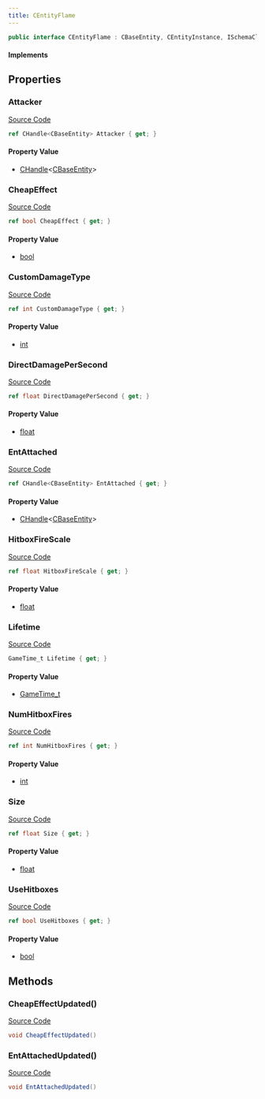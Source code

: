 ```yaml
---
title: CEntityFlame
---
```


```csharp
public interface CEntityFlame : CBaseEntity, CEntityInstance, ISchemaClass<CEntityInstance>, ISchemaClass<CBaseEntity>, ISchemaClass<CEntityFlame>, ISchemaField, ISchemaClass, INativeHandle
```

#### Implements

## Properties

### Attacker

[Source Code](https://github.com/swiftly-solution/swiftlys2/blob/main/managed/src/SwiftlyS2.Generated/Schemas/Interfaces/CEntityFlame.cs#L31)

```csharp
ref CHandle<CBaseEntity> Attacker { get; }
```

#### Property Value

- [CHandle](/docs/api/shared/natives/chandle-1)<[CBaseEntity](/docs/api/shared/schemadefinitions/cbaseentity)>

### CheapEffect

[Source Code](https://github.com/swiftly-solution/swiftlys2/blob/main/managed/src/SwiftlyS2.Generated/Schemas/Interfaces/CEntityFlame.cs#L19)

```csharp
ref bool CheapEffect { get; }
```

#### Property Value

- [bool](https://learn.microsoft.com/dotnet/api/system.boolean)

### CustomDamageType

[Source Code](https://github.com/swiftly-solution/swiftlys2/blob/main/managed/src/SwiftlyS2.Generated/Schemas/Interfaces/CEntityFlame.cs#L35)

```csharp
ref int CustomDamageType { get; }
```

#### Property Value

- [int](https://learn.microsoft.com/dotnet/api/system.int32)

### DirectDamagePerSecond

[Source Code](https://github.com/swiftly-solution/swiftlys2/blob/main/managed/src/SwiftlyS2.Generated/Schemas/Interfaces/CEntityFlame.cs#L33)

```csharp
ref float DirectDamagePerSecond { get; }
```

#### Property Value

- [float](https://learn.microsoft.com/dotnet/api/system.single)

### EntAttached

[Source Code](https://github.com/swiftly-solution/swiftlys2/blob/main/managed/src/SwiftlyS2.Generated/Schemas/Interfaces/CEntityFlame.cs#L17)

```csharp
ref CHandle<CBaseEntity> EntAttached { get; }
```

#### Property Value

- [CHandle](/docs/api/shared/natives/chandle-1)<[CBaseEntity](/docs/api/shared/schemadefinitions/cbaseentity)>

### HitboxFireScale

[Source Code](https://github.com/swiftly-solution/swiftlys2/blob/main/managed/src/SwiftlyS2.Generated/Schemas/Interfaces/CEntityFlame.cs#L27)

```csharp
ref float HitboxFireScale { get; }
```

#### Property Value

- [float](https://learn.microsoft.com/dotnet/api/system.single)

### Lifetime

[Source Code](https://github.com/swiftly-solution/swiftlys2/blob/main/managed/src/SwiftlyS2.Generated/Schemas/Interfaces/CEntityFlame.cs#L29)

```csharp
GameTime_t Lifetime { get; }
```

#### Property Value

- [GameTime_t](/docs/api/shared/schemadefinitions/gametime_t)

### NumHitboxFires

[Source Code](https://github.com/swiftly-solution/swiftlys2/blob/main/managed/src/SwiftlyS2.Generated/Schemas/Interfaces/CEntityFlame.cs#L25)

```csharp
ref int NumHitboxFires { get; }
```

#### Property Value

- [int](https://learn.microsoft.com/dotnet/api/system.int32)

### Size

[Source Code](https://github.com/swiftly-solution/swiftlys2/blob/main/managed/src/SwiftlyS2.Generated/Schemas/Interfaces/CEntityFlame.cs#L21)

```csharp
ref float Size { get; }
```

#### Property Value

- [float](https://learn.microsoft.com/dotnet/api/system.single)

### UseHitboxes

[Source Code](https://github.com/swiftly-solution/swiftlys2/blob/main/managed/src/SwiftlyS2.Generated/Schemas/Interfaces/CEntityFlame.cs#L23)

```csharp
ref bool UseHitboxes { get; }
```

#### Property Value

- [bool](https://learn.microsoft.com/dotnet/api/system.boolean)

## Methods

### CheapEffectUpdated()

[Source Code](https://github.com/swiftly-solution/swiftlys2/blob/main/managed/src/SwiftlyS2.Generated/Schemas/Interfaces/CEntityFlame.cs#L38)

```csharp
void CheapEffectUpdated()
```

### EntAttachedUpdated()

[Source Code](https://github.com/swiftly-solution/swiftlys2/blob/main/managed/src/SwiftlyS2.Generated/Schemas/Interfaces/CEntityFlame.cs#L37)

```csharp
void EntAttachedUpdated()
```

